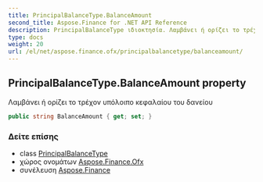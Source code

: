 ```yaml
---
title: PrincipalBalanceType.BalanceAmount
second_title: Aspose.Finance for .NET API Reference
description: PrincipalBalanceType ιδιοκτησία. Λαμβάνει ή ορίζει το τρέχον υπόλοιπο κεφαλαίου του δανείου
type: docs
weight: 20
url: /el/net/aspose.finance.ofx/principalbalancetype/balanceamount/
---
```

## PrincipalBalanceType.BalanceAmount property

Λαμβάνει ή ορίζει το τρέχον υπόλοιπο κεφαλαίου του δανείου

```csharp
public string BalanceAmount { get; set; }
```

### Δείτε επίσης

* class [PrincipalBalanceType](../)
* χώρος ονομάτων [Aspose.Finance.Ofx](../../principalbalancetype/)
* συνέλευση [Aspose.Finance](../../../)


